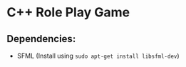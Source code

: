 # C++ Role Play Game

## Dependencies:
- SFML (Install using ```sudo apt-get install libsfml-dev```)
